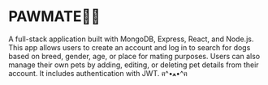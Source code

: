 <h1>PAWMATE🦴🐾</h1>
<body>A full-stack application built with MongoDB, Express, React, and Node.js. This app allows users to create an account and log in to search for dogs based on breed, gender, age, or place for mating purposes. Users can also manage their own pets by adding, editing, or deleting pet details from their account. It includes authentication with JWT.</body>
<body>ฅ^•ﻌ•^ฅ</body>

